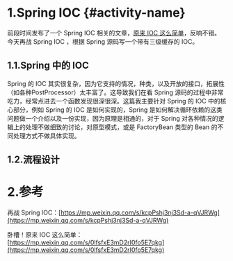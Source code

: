 # 1.Spring IOC {#activity-name}

前段时间发布了一个 Spring IOC 相关的文章，[原来 IOC 这么简单](http://mp.weixin.qq.com/s?__biz=Mzg2MjEwMjI1Mg==&mid=2247494025&idx=1&sn=222a31fdfe0206d24049ee9a7dbb5874&chksm=ce0e5e0af979d71cae6433729f2e8d57dd75d612f4606e9a8acebeb9d53858dad4acd3cceb8d&scene=21#wechat_redirect)，反响不错。今天再战 Spring IOC ，根据 Spring 源码写一个带有三级缓存的 IOC。

## 1.1.**Spring 中的 IOC**

Spring 的 IOC 其实很复杂，因为它支持的情况，种类，以及开放的接口，拓展性（如各种PostProcessor）太丰富了。这导致我们在看 Spring 源码的过程中非常吃力，经常点进去一个函数发现很深很深。这篇我主要针对 Spring 的 IOC 中的核心部分，例如 Spring 的 IOC 是如何实现的，Spring 是如何解决循环依赖的这类问题做一个介绍以及一份实现，因为原理是相通的，对于 Spring 对各种情况的逻辑上的处理不做细致的讨论，对原型模式，或是 FactoryBean 类型的 Bean 的不同处理方式不做具体实现。

## 1.2.**流程设计**



# 2.参考

再战 Spring IOC：[https://mp.weixin.qq.com/s/kcpPshj3nj3Sd-a-qVJRWg](https://mp.weixin.qq.com/s/kcpPshj3nj3Sd-a-qVJRWg)

卧槽！原来 IOC 这么简单：[https://mp.weixin.qq.com/s/0lfsfxE3mD2rI0fo5E7qkg](https://mp.weixin.qq.com/s/0lfsfxE3mD2rI0fo5E7qkg)

